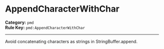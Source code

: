 
# AppendCharacterWithChar
**Category:** `pmd`<br/>
**Rule Key:** `pmd:AppendCharacterWithChar`<br/>


-----

Avoid concatenating characters as strings in StringBuffer.append.

